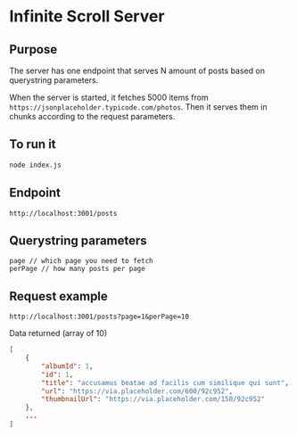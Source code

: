 # Infinite Scroll Server

## Purpose

The server has one endpoint that serves N amount of posts based on querystring parameters.

When the server is started, it fetches 5000 items from `https://jsonplaceholder.typicode.com/photos`. Then it serves them in chunks according to the request parameters.

## To run it

```bash
node index.js
```

## Endpoint

```
http://localhost:3001/posts
```

## Querystring parameters

```
page // which page you need to fetch
perPage // how many posts per page
```

## Request example

```
http://localhost:3001/posts?page=1&perPage=10
```

Data returned (array of 10)

```json
[
    {
        "albumId": 1,
        "id": 1,
        "title": "accusamus beatae ad facilis cum similique qui sunt",
        "url": "https://via.placeholder.com/600/92c952",
        "thumbnailUrl": "https://via.placeholder.com/150/92c952"
    },
    ...
]

```

